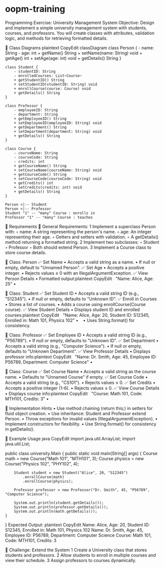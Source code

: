 # oopm-training

Programming Exercise: University Management System
Objective:
Design and implement a simple university management system with students, courses, and professors. You will create classes with attributes, validation logic, and methods for retrieving formatted details.

📌 Class Diagrams
plaintext
CopyEdit
classDiagram
    class Person {
        - name: String
        - age: int
        + getName() String
        + setName(name: String) void
        + getAge() int
        + setAge(age: int) void
        + getDetails() String
    }

    class Student {
        - studentID: String
        - enrolledCourses: List~Course~
        + getStudentID() String
        + setStudentID(studentID: String) void
        + enrollCourse(course: Course) void
        + getDetails() String
    }

    class Professor {
        - employeeID: String
        - department: String
        + getEmployeeID() String
        + setEmployeeID(employeeID: String) void
        + getDepartment() String
        + setDepartment(department: String) void
        + getDetails() String
    }

    class Course {
        - courseName: String
        - courseCode: String
        - credits: int
        + getCourseName() String
        + setCourseName(courseName: String) void
        + getCourseCode() String
        + setCourseCode(courseCode: String) void
        + getCredits() int
        + setCredits(credits: int) void
        + getDetails() String
    }

    Person <|-- Student
    Person <|-- Professor
    Student "1" -- "many" Course : enrolls in
    Professor "1" -- "many" Course : teaches

📌 Requirements
📍 General Requirements:
	1	Implement a superclass Person with:
	◦	name: A string representing the person's name.
	◦	age: An integer representing their age.
	◦	Getters and setters with validation.
	◦	A getDetails() method returning a formatted string.
	2	Implement two subclasses:
	◦	Student
	◦	Professor
	◦	Both should extend Person.
	3	Implement a Course class to store course details.

📍 Class: Person
✅ Set Name
	•	Accepts a valid string as a name.
	•	If null or empty, default to "Unnamed Person".
✅ Set Age
	•	Accepts a positive integer.
	•	Rejects values ≤ 0 with an IllegalArgumentException.
✅ View Person Details
	•	Formatted output:plaintext CopyEdit   "Name: Alice, Age: 25"
	•	  

📍 Class: Student
✅ Set Student ID
	•	Accepts a valid string ID (e.g., "S12345").
	•	If null or empty, defaults to "Unknown ID".
✅ Enroll in Courses
	•	Stores a list of courses.
	•	Adds a course using enrollCourse(Course course).
✅ View Student Details
	•	Displays student ID and enrolled courses:plaintext CopyEdit   "Name: Alice, Age: 20, Student ID: S12345, Enrolled in: Math 101, Physics 102"
	•	  
	•	Uses String.format() for consistency.

📍 Class: Professor
✅ Set Employee ID
	•	Accepts a valid string ID (e.g., "P56789").
	•	If null or empty, defaults to "Unknown ID".
✅ Set Department
	•	Accepts a valid string (e.g., "Computer Science").
	•	If null or empty, defaults to "Unknown Department".
✅ View Professor Details
	•	Displays professor info:plaintext CopyEdit   "Name: Dr. Smith, Age: 45, Employee ID: P56789, Department: Computer Science"
	•	  

📍 Class: Course
✅ Set Course Name
	•	Accepts a valid string as the course name.
	•	Defaults to "Unnamed Course" if empty.
✅ Set Course Code
	•	Accepts a valid string (e.g., "CS101").
	•	Rejects values ≤ 0.
✅ Set Credits
	•	Accepts a positive integer (1-6).
	•	Rejects values ≤ 0.
✅ View Course Details
	•	Displays course info:plaintext CopyEdit   "Course: Math 101, Code: MTH101, Credits: 3"
	•	  

📌 Implementation Hints
	•	Use method chaining (return this;) in setters for fluid object creation.
	•	Use inheritance: Student and Professor extend Person.
	•	Throw exceptions for invalid values (IllegalArgumentException).
	•	Implement constructors for flexibility.
	•	Use String.format() for consistency in getDetails().

📌 Example Usage
java
CopyEdit
import java.util.ArrayList;
import java.util.List;

public class university.Main {
    public static void main(String[] args) {
        Course math = new Course("Math 101", "MTH101", 3);
        Course physics = new Course("Physics 102", "PHY102", 4);

        Student student = new Student("Alice", 20, "S12345")
            .enrollCourse(math)
            .enrollCourse(physics);

        Professor professor = new Professor("Dr. Smith", 45, "P56789", "Computer Science");

        System.out.println(student.getDetails());
        System.out.println(professor.getDetails());
        System.out.println(math.getDetails());
    }
}
Expected Output:
plaintext
CopyEdit
Name: Alice, Age: 20, Student ID: S12345, Enrolled in: Math 101, Physics 102
Name: Dr. Smith, Age: 45, Employee ID: P56789, Department: Computer Science
Course: Math 101, Code: MTH101, Credits: 3

🚀 Challenge: Extend the System
	1	Create a University class that stores students and professors.
	2	Allow students to enroll in multiple courses and view their schedule.
	3	Assign professors to courses dynamically.
